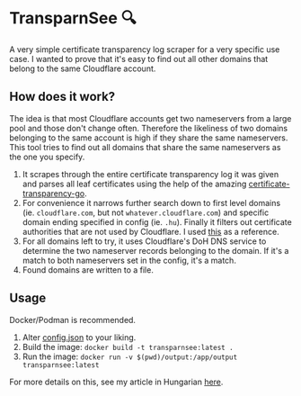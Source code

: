 # TransparnSee 🔍

A very simple certificate transparency log scraper for a very specific use case. I wanted to prove that it's easy to find out all other domains that belong to the same Cloudflare account.

## How does it work?

The idea is that most Cloudflare accounts get two nameservers from a large pool and those don't change often. Therefore the likeliness of two domains belonging to the same account is high if they share the same nameservers. This tool tries to find out all domains that share the same nameservers as the one you specify.

1. It scrapes through the entire certificate transparency log it was given and parses all leaf certificates using the help of the amazing [certificate-transparency-go](https://github.com/google/certificate-transparency-go).
2. For convenience it narrows further search down to first level domains (ie. `cloudflare.com`, but not `whatever.cloudflare.com`) and specific domain ending specified in config (ie. `.hu`). Finally it filters out certificate authorities that are not used by Cloudflare. I used [this](https://developers.cloudflare.com/ssl/reference/certificate-authorities/) as a reference.
3. For all domains left to try, it uses Cloudflare's DoH DNS service to determine the two nameserver records belonging to the domain. If it's a match to both nameservers set in the config, it's a match.
4. Found domains are written to a file.

## Usage

Docker/Podman is recommended.

1. Alter [config.json](config/config.json) to your liking.
2. Build the image: `docker build -t transparnsee:latest .`
3. Run the image: `docker run -v $(pwd)/output:/app/output transparnsee:latest`

For more details on this, see my article in Hungarian [here](https://logout.hu/bejegyzes/a_tls_mint_osint_nyilt_hirszerzo_eszkoz.html).